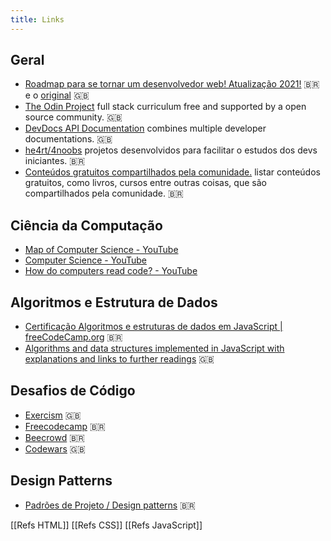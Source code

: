 ```yaml
---
title: Links
---
```


## Geral
- [Roadmap para se tornar um desenvolvedor web! Atualização 2021!](https://github.com/hideraldus13/roadmap-do-desenvolvedor-web) 🇧🇷 e o [original](https://roadmap.sh/) 🇬🇧
- [The Odin Project](https://www.theodinproject.com/) full stack curriculum free and supported by a open source community. 🇬🇧
- [DevDocs API Documentation](https://devdocs.io/) combines multiple developer documentations. 🇬🇧
- [he4rt/4noobs](https://github.com/he4rt/4noobs) projetos desenvolvidos para facilitar o estudos dos devs iniciantes. 🇧🇷
- [Conteúdos gratuitos compartilhados pela comunidade.](https://github.com/perifacode/conteudo-gratuito) listar conteúdos gratuitos, como livros, cursos entre outras coisas, que são compartilhados pela comunidade. 🇧🇷

## Ciência da Computação
- [Map of Computer Science - YouTube](https://www.youtube.com/watch?v=SzJ46YA\_RaA) 
- [Computer Science - YouTube](https://www.youtube.com/playlist?list=PL8dPuuaLjXtNlUrzyH5r6jN9ulIgZBpdo)
- [How do computers read code? - YouTube](https://www.youtube.com/watch?v=QXjU9qTsYCc)

## Algoritmos e Estrutura de Dados
- [Certificação Algoritmos e estruturas de dados em JavaScript | freeCodeCamp.org](https://www.freecodecamp.org/portuguese/learn/javascript-algorithms-and-data-structures/) 🇧🇷
- [Algorithms and data structures implemented in JavaScript with explanations and links to further readings](https://github.com/trekhleb/javascript-algorithms) 🇬🇧

## Desafios de Código
- [Exercism](https://exercism.org) 🇬🇧
- [Freecodecamp](https://www.freecodecamp.org/portuguese/) 🇧🇷
- [Beecrowd](https://www.urionlinejudge.com.br/judge/pt/login) 🇧🇷
- [Codewars](https://www.codewars.com/) 🇬🇧

## Design Patterns
- [Padrões de Projeto / Design patterns](https://refactoring.guru/pt-br/design-patterns) 🇧🇷


[[Refs HTML]]
[[Refs CSS]]
[[Refs JavaScript]]

